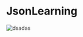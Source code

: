 # JsonLearning
![dsadas](https://www.google.com/imgres?imgurl=https%3A%2F%2Fwww.shutterstock.com%2Fblog%2Fwp-content%2Fuploads%2Fsites%2F5%2F2019%2F07%2FMan-Silhouette.jpg&imgrefurl=https%3A%2F%2Fwww.shutterstock.com%2Fblog%2Ftake-pictures-moon&tbnid=w2DfUiGh9nbK5M&vet=12ahUKEwjKgLqO7IDvAhXVtSoKHcMgBDAQMygDegUIARCwAQ..i&docid=gnBbb_yW79vLUM&w=1024&h=683&q=picture&safe=strict&ved=2ahUKEwjKgLqO7IDvAhXVtSoKHcMgBDAQMygDegUIARCwAQ)
